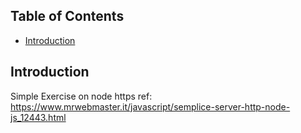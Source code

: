 ## Table of Contents

- [Introduction](#Introduction)


## Introduction

Simple Exercise on node https
ref: https://www.mrwebmaster.it/javascript/semplice-server-http-node-js_12443.html


